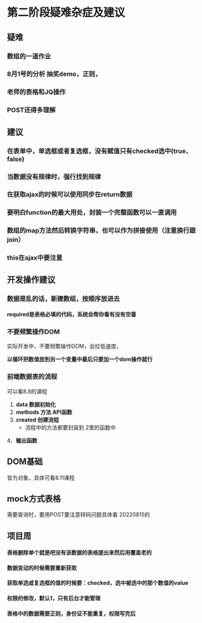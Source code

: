 # 第二阶段疑难杂症及建议



## 疑难

### 数组的一道作业



### 8月1号的分析 抽奖demo，正则，



### 老师的表格和JQ操作

### POST还得多理解

## 建议

### 在表单中，单选框或者复选框，没有赋值只有checked选中(true、false)

### 当数据没有规律时，强行找到规律

### 在获取ajax的时候可以使用同步在return数据

### 要明白function的最大用处，封装一个完整函数可以一直调用

### 数组的map方法然后转换字符串，也可以作为拼接使用（注意换行跟join）

### this在ajax中要注意

## 开发操作建议



### 数据是乱的话，新建数组，按顺序放进去

#### required是表格必填的代码，系统会帮你看有没有空着





### 不要频繁操作DOM

实际开发中，不要频繁操作DOM，会拉低速度，

**以循环把数值放到另一个变量中最后只要加一个dom操作就行**







### 前端数据表的流程

可以看8.8的课程

1. **data 数据初始化**
2. **methods  方法 API函数**
3. **created 创建流程**
   - 流程中的方法都要封装到 2里的函数中

4、**输出函数**



## DOM基础

皆为对象，具体可看8.11课程

## mock方式表格

需要查询时，要用POST要注意转码问题具体看 20220815的

## 项目周

#### 表格删除单个就是吧没有该数据的表格提出来然后用覆盖老的

#### 数据变动的时候需要重新获取

#### 获取单选或复选框的值的时候要：checked，选中被选中的那个数值的value

#### 权限的修改，默认1，只有后台才能管理

#### 表格中的数据需要正则，身份证不能重复，权限写完后